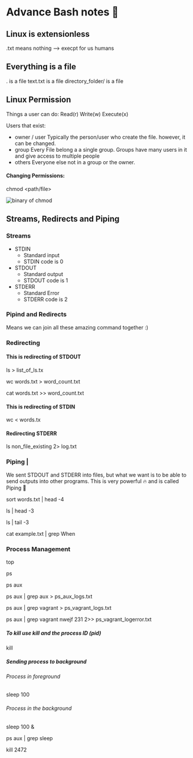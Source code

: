 # Advance Bash notes :taco:

## Linux is extensionless
  .txt means nothing --> execpt for us humans

## Everything is a file
. is a file
text.txt is a file
directory_folder/ is a file

## Linux Permission

Things a user can do:
Read(r)
Write(w)
Execute(x)

Users that exist:
- owner / user
Typically the person/user who create the file. however, it can be changed.
- group
Every File belong a a single group. Groups have many users in it and give access to multiple people
- others
Everyone else not in a group or the owner.

#### Changing Permissions:

chmod <permissions> <path/file>

![binary of chmod](https://danielmiessler.com/images/permissions.png)

## Streams, Redirects and Piping

### Streams
- STDIN
  - Standard input
  - STDIN code is 0
- STDOUT
  - Standard output
  - STDOUT code is 1
- STDERR
  - Standard Error
  - STDERR code is 2


### Pipind and Redirects
Means we can join all these amazing command together :)

### Redirecting
#### This is redirecting of STDOUT
 ls > list_of_ls.tx

 wc words.txt > word_count.txt

 cat words.txt >> word_count.txt

#### This is redirecting of STDIN

wc < words.tx


#### Redirecting STDERR

ls non_file_existing 2> log.txt


### Piping |
We sent STDOUT and STDERR into files, but what we want is to be able to send outputs into other programs. This is very powerful :fire: and is called Piping :taco:

sort words.txt | head -4

ls | head -3

ls | tail -3

cat example.txt | grep When


### Process Management

  top

  ps

  ps aux

  ps aux | grep aux > ps_aux_logs.txt

  ps aux | grep vagrant > ps_vagrant_logs.txt

  ps aux | grep vagrant nwejf 231  2>> ps_vagrant_logerror.txt

##### To kill use kill and the process ID (pid)

  kill <pid>

##### Sending process to background

###### Process in foreground
  sleep 100

###### Process in the background

  sleep 100 &

  ps aux | grep sleep

  kill 2472
